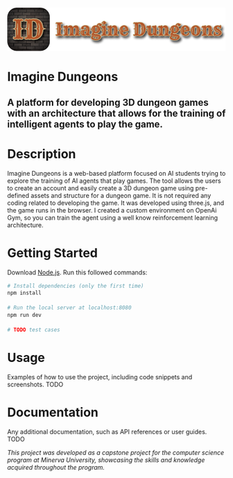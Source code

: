 ![Logo](https://raw.githubusercontent.com/kalyane/imagine_dungeons/main/public/images/logo-icon.png)
# Imagine Dungeons 
## A platform for developing 3D dungeon games with an architecture that allows for the training of intelligent agents to play the game.


# Description

Imagine Dungeons is a web-based platform focused on AI students trying to explore the training of AI agents that play games. The tool allows the users to create an account and easily create a 3D dungeon game using pre-defined assets and structure for a dungeon game. It is not required any coding related to developing the game. It was developed using three.js, and the game runs in the browser. I created a custom environment on OpenAi Gym, so you can train the agent using a well know reinforcement learning architecture.

# Getting Started

Download [Node.js](https://nodejs.org/en/download/).
Run this followed commands:

``` bash
# Install dependencies (only the first time)
npm install

# Run the local server at localhost:8080
npm run dev

# TODO test cases

```

# Usage
Examples of how to use the project, including code snippets and screenshots.
TODO

# Documentation
Any additional documentation, such as API references or user guides.
TODO


*This project was developed as a capstone project for the computer science program at Minerva University, showcasing the skills and knowledge acquired throughout the program.*
